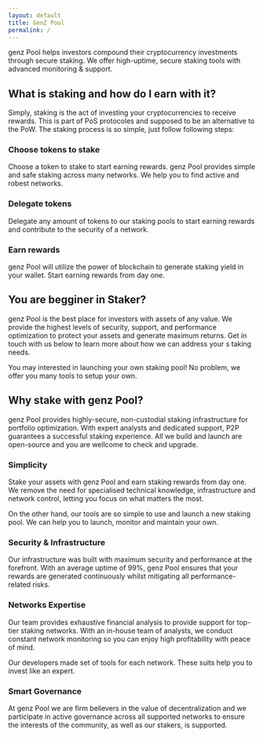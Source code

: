 ```yaml
---
layout: default
title: GenZ Pool
permalink: /
---
```


genz Pool helps investors compound their cryptocurrency investments through 
secure staking. We offer high-uptime, secure staking tools with advanced 
monitoring & support.

## What is staking and how do I earn with it?

Simply, staking is the act of investing your cryptocurrencies to receive 
rewards. This is part of PoS protocoles and supposed to be an alternative to 
the PoW. The staking process is so simple, just follow following steps:

### Choose tokens to stake

Choose a token to stake to start earning rewards. genz Pool provides simple 
and safe staking across many networks. We help you to find active and robest 
networks.

### Delegate tokens

Delegate any amount of tokens to our staking pools to start earning rewards
and contribute to the security of a network.

### Earn rewards

genz Pool will utilize the power of blockchain to generate staking yield 
in your wallet. Start earning rewards from day one.

## You are begginer in Staker?


genz Pool is the best place for investors with assets of any value.
We provide the highest levels of security, support, and performance 
optimization to protect your assets and generate maximum returns. Get 
in touch with us below to learn more about how we can address your s
taking needs.

You may interested in launching your own staking pool! No problem, we 
offer you many tools to setup your own.

## Why stake with genz Pool?

genz Pool provides highly-secure, non-custodial staking infrastructure for portfolio optimization. With expert analysts and dedicated support, P2P guarantees a successful staking experience. All we build and launch are open-source and you are wellcome to check and upgrade.


### Simplicity

Stake your assets with genz Pool and earn staking rewards from day one. We remove the need for specialised technical knowledge, infrastructure and network control, letting you focus on what matters the most.

On the other hand, our tools are so simple to use and launch a new staking pool. We can help you to launch, monitor and maintain your own.

### Security & Infrastructure

Our infrastructure was built with maximum security and performance at the forefront. With an average uptime of 99%, genz Pool ensures that your rewards are generated continuously whilst mitigating all performance-related risks.

### Networks Expertise

Our team provides exhaustive financial analysis to provide support for top-tier staking networks. With an in-house team of analysts, we conduct constant network monitoring so you can enjoy high profitability with peace of mind.

Our developers made set of tools for each network. These suits help you to invest like an expert.

### Smart Governance

At genz Pool we are firm believers in the value of decentralization and we participate in active governance across all supported networks to ensure the interests of the community, as well as our stakers, is supported.
